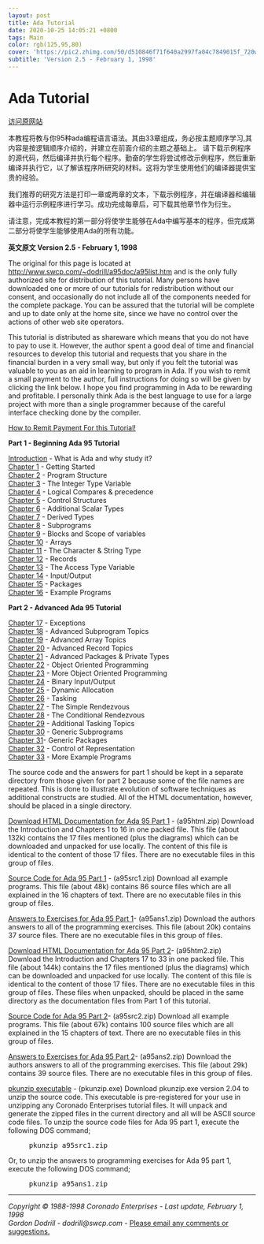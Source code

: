 ```yaml
---
layout: post
title: Ada Tutorial
date: 2020-10-25 14:05:21 +0800
tags: Main
color: rgb(125,95,80)
cover: 'https://pic2.zhimg.com/50/d510846f71f640a2997fa04c7849015f_720w.jpg?source=54b3c3a5'
subtitle: 'Version 2.5 - February 1, 1998'
---
```

# Ada Tutorial #

<A HREF="https://perso.telecom-paristech.fr/pautet/Ada95/a95list.htm">访问原网站</A>

<P>本教程将教与你95种ada编程语言语法。其由33章组成，务必按主题顺序学习,其内容是按逻辑顺序介绍的，并建立在前面介绍的主题之基础上。
请下载示例程序的源代码，然后编译并执行每个程序。勤奋的学生将尝试修改示例程序，然后重新编译并执行它，以了解该程序所研究的材料。这将为学生使用他们的编译器提供宝贵的经验。

<P>我们推荐的研究方法是打印一章或两章的文本，下载示例程序，并在编译器和编辑器中运行示例程序进行学习。成功完成每章后，可下载其他章节作为衍生。

<P>请注意，完成本教程的第一部分将使学生能够在Ada中编写基本的程序，但完成第二部分将使学生能够使用Ada的所有功能。

<P><B>英文原文 Version 2.5 - February 1, 1998</B>

<P>The original for this page is located at <A HREF="http://www.swcp.com/~dodrill/a95doc/a95list.htm">http://www.swcp.com/~dodrill/a95doc/a95list.htm</A>
and is the only fully authorized site for distribution of this tutorial.
Many persons have downloaded one or more of our tutorials for redistribution
without our consent, and occasionally do not include all of the components
needed for the complete package. You can be assured that the tutorial will
be complete and up to date only at the home site, since we have no control
over the actions of other web site operators.

<P>This tutorial is distributed as shareware which means that you do not
have to pay to use it. However, the author spent a good deal of time and
financial resources to develop this tutorial and requests that you share
in the financial burden in a very small way, but only if you felt the tutorial
was valuable to you as an aid in learning to program in Ada. If you wish
to remit a small payment to the author, full instructions for doing so
will be given by clicking the link below. I hope you find programming in
Ada to be rewarding and profitable. I personally think Ada is the best
language to use for a large project with more than a single programmer
because of the careful interface checking done by the compiler.

<P><A HREF="order.htm">How to Remit Payment For this Tutorial!</A>

<P><B>Part 1 - Beginning Ada 95 Tutorial</B>
<DL>
<DT>
<A HREF="/ada95/intro.htm">Introduction</A> - What is Ada and why study it?</DT>

<DT>
<A HREF="/ada95/chap01.htm">Chapter 1</A> - Getting Started</DT>

<DT>
<A HREF="/ada95/chap02.htm">Chapter 2</A> - Program Structure</DT>

<DT>
<A HREF="/ada95/chap03.htm">Chapter 3</A> - The Integer Type Variable</DT>

<DT>
<A HREF="/ada95/chap04.htm">Chapter 4</A> - Logical Compares &amp; precedence</DT>

<DT>
<A HREF="/ada95/chap05.htm">Chapter 5</A> - Control Structures</DT>

<DT>
<A HREF="/ada95/chap06.htm">Chapter 6</A> - Additional Scalar Types</DT>

<DT>
<A HREF="/ada95/chap07.htm">Chapter 7</A> - Derived Types</DT>

<DT>
<A HREF="/ada95/chap08.htm">Chapter 8</A> - Subprograms</DT>

<DT>
<A HREF="/ada95/chap09.htm">Chapter 9</A> - Blocks and Scope of variables</DT>

<DT>
<A HREF="/ada95/chap10.htm">Chapter 10</A> - Arrays</DT>

<DT>
<A HREF="/ada95/chap11.htm">Chapter 11</A> - The Character &amp; String Type</DT>

<DT>
<A HREF="/ada95/chap12.htm">Chapter 12</A> - Records</DT>

<DT>
<A HREF="/ada95/chap13.htm">Chapter 13</A> - The Access Type Variable</DT>

<DT>
<A HREF="/ada95/chap14.htm">Chapter 14</A> - Input/Output</DT>

<DT>
<A HREF="/ada95/chap15.htm">Chapter 15</A> - Packages</DT>

<DT>
<A HREF="/ada95/chap16.htm">Chapter 16</A> - Example Programs</DT>


<P><B>Part 2 - Advanced Ada 95 Tutorial</B>
<DT>
<A HREF="/ada95/chap17.htm">Chapter 17</A> - Exceptions</DT>

<DT>
<A HREF="/ada95/chap18.htm">Chapter 18</A> - Advanced Subprogram Topics</DT>

<DT>
<A HREF="/ada95/chap19.htm">Chapter 19</A> - Advanced Array Topics</DT>

<DT>
<A HREF="/ada95/chap20.htm">Chapter 20</A> - Advanced Record Topics</DT>

<DT>
<A HREF="/ada95/chap21.htm">Chapter 21</A> - Advanced Packages &amp; Private Types</DT>

<DT>
<A HREF="/ada95/chap22.htm">Chapter 22</A> - Object Oriented Programming</DT>

<DT>
<A HREF="/ada95/chap23.htm">Chapter 23</A> - More Object Oriented Programming</DT>

<DT>
<A HREF="/ada95/chap24.htm">Chapter 24</A> - Binary Input/Output</DT>

<DT>
<A HREF="/ada95/chap25.htm">Chapter 25</A> - Dynamic Allocation</DT>

<DT>
<A HREF="/ada95/chap26.htm">Chapter 26</A> - Tasking</DT>

<DT>
  <A HREF="/ada95/chap27.htm">Chapter 27</A> - The Simple Rendezvous</DT>

<DT>
<A HREF="/ada95/chap28.htm">Chapter 28</A> - The Conditional Rendezvous</DT>

<DT>
<A HREF="/ada95/chap29.htm">Chapter 29</A> - Additional Tasking Topics</DT>

<DT>
<A HREF="/ada95/chap30.htm">Chapter 30</A> - Generic Subprograms</DT>

<DT>
<A HREF="/ada95/chap31.htm">Chapter 31</A>- Generic Packages</DT>

<DT>
<A HREF="/ada95/chap32.htm">Chapter 32</A> - Control of Representation</DT>

<DT>
<A HREF="/ada95/chap33.htm">Chapter 33</A> - More Example Programs</DT>
</DL>
The source code and the answers for part 1 should be kept in a separate
directory from those given for part 2 because some of the file names are
repeated. This is done to illustrate evolution of software techniques as
additional constructs are studied. All of the HTML documentation, however,
should be placed in a single directory.

<P><A HREF="ftp://ftp.swcp.com/pub/users/dodrill/a95htm1.zip">Download
HTML Documentation for Ada 95 Part 1</A> - (a95html.zip) Download the Introduction
and Chapters 1 to 16 in one packed file. This file (about 132k) contains
the 17 files mentioned (plus the diagrams) which can be downloaded and
unpacked for use locally. The content of this file is identical to the
content of those 17 files. There are no executable files in this group
of files.

<P><A HREF="ftp://ftp.swcp.com/pub/users/dodrill/a95src1.zip">Source Code
for Ada 95 Part 1</A> - (a95src1.zip) Download all example programs. This
file (about 48k) contains 86 source files which are all explained in the
16 chapters of text. There are no executable files in this group of files.

<P><A HREF="ftp://ftp.swcp.com/pub/users/dodrill/a95ans1.zip">Answers to
Exercises for Ada 95 Part 1</A>- (a95ans1.zip) Download the authors answers
to all of the programming exercises. This file (about 20k) contains 37
source files. There are no executable files in this group of files.

<P><A HREF="ftp://ftp.swcp.com/pub/users/dodrill/a95htm2.zip">Download
HTML Documentation for Ada 95 Part 2</A>- (a95htm2.zip) Download the Introduction
and Chapters 17 to 33 in one packed file. This file (about 144k) contains
the 17 files mentioned (plus the diagrams) which can be downloaded and
unpacked for use locally. The content of this file is identical to the
content of those 17 files. There are no executable files in this group
of files. These files when unpacked, should be placed in the same directory
as the documentation files from Part 1 of this tutorial.

<P><A HREF="ftp://ftp.swcp.com/pub/users/dodrill/a95src2.zip">Source Code
for Ada 95 Part 2</A>- (a95src2.zip) Download all example programs. This
file (about 67k) contains 100 source files which are all explained in the
15 chapters of text. There are no executable files in this group of files.

<P><A HREF="ftp://ftp.swcp.com/pub/users/dodrill/a95ans2.zip">Answers to
Exercises for Ada 95 Part 2</A>- (a95ans2.zip) Download the authors answers
to all of the programming exercises. This file (about 29k) contains 39
source files. There are no executable files in this group of files.

<P><A HREF="ftp://ftp.swcp.com/pub/users/dodrill/pkunzip.exe">pkunzip executable</A>
- (pkunzip.exe) Download pkunzip.exe version 2.04 to unzip the source code.
This executable is pre-registered for your use in unzipping any Coronado
Enterprises tutorial files. It will unpack and generate the zipped files
in the current directory and all will be ASCII source code files. To unzip
the source code files for Ada 95 part 1, execute the following DOS command;
<PRE>&nbsp;&nbsp;&nbsp;&nbsp; pkunzip a95src1.zip</PRE>
Or, to unzip the answers to programming exercises for Ada 95 part 1, execute
the following DOS command;
<PRE>&nbsp;&nbsp;&nbsp;&nbsp; pkunzip a95ans1.zip</PRE>

<HR width="100%"><I>Copyright &copy; 1988-1998 Coronado Enterprises
- Last update, February 1, 1998</I>
<BR><I>Gordon Dodrill - dodrill@swcp.com - </I><A HREF="mailto:dodrill@swcp.com">Please
email any comments or suggestions.</A>
